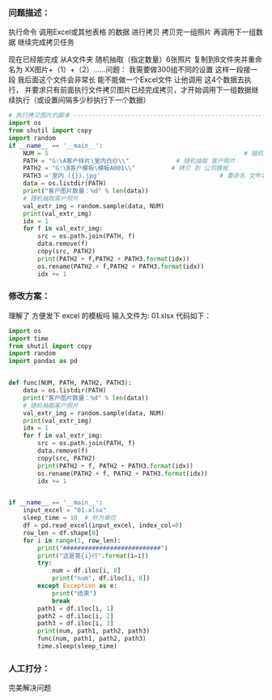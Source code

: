 ### 问题描述：

<p>执行命令 调用Excel或其他表格 的数据 进行拷贝  拷贝完一组照片 再调用下一组数据 继续完成拷贝任务</p>
现在已经能完成 从A文件夹 随机抽取（指定数量）6张照片 复制到B文件夹并重命名为 XX图片+（1）+（2）……问题： 我需要做300组不同的设置 这样一段接一段 我后面这个文件会非常长            能不能做一个Excel文件 让他调用                           这4个数据去执行，           并要求只有前面执行文件拷贝图片已经完成拷贝，才开始调用下一组数据继续执行（或设置间隔多少秒执行下一个数据）

```python
# 执行拷贝图片的脚本 ----------------------------------------------------
import os
from shutil import copy
import random
if __name__ == '__main__':
    NUM = 5                                                      # 随机抽取数量
    PATH = "G:\A客户样片\室内白纱\\"             # 随机抽取 客户照片
    PATH2 = "G:\B客户模板\模板A001\\"          # 拷贝 到 公司模板
    PATH3 ='室内 ({}).jpg'                                 # 重命名 文件名
    data = os.listdir(PATH)
    print("客户图片数量：%d" % len(data))
    # 随机抽取客户照片
    val_extr_img = random.sample(data, NUM)
    print(val_extr_img)
    idx = 1
    for f in val_extr_img:
        src = os.path.join(PATH, f)
        data.remove(f)
        copy(src, PATH2)
        print(PATH2 + f,PATH2 + PATH3.format(idx))
        os.rename(PATH2 + f,PATH2 + PATH3.format(idx))
        idx += 1

```

### 修改方案：

理解了 方便发下 excel 的模板吗
输入文件为:
01.xlsx
代码如下：

```python
import os
import time
from shutil import copy
import random
import pandas as pd


def func(NUM, PATH, PATH2, PATH3):
    data = os.listdir(PATH)
    print("客户图片数量：%d" % len(data))
    # 随机抽取客户照片
    val_extr_img = random.sample(data, NUM)
    print(val_extr_img)
    idx = 1
    for f in val_extr_img:
        src = os.path.join(PATH, f)
        data.remove(f)
        copy(src, PATH2)
        print(PATH2 + f, PATH2 + PATH3.format(idx))
        os.rename(PATH2 + f, PATH2 + PATH3.format(idx))
        idx += 1


if __name__ == '__main__':
    input_excel = "01.xlsx"
    sleep_time = 10  # 秒为单位
    df = pd.read_excel(input_excel, index_col=0)
    row_len = df.shape[0]
    for i in range(1, row_len):
        print("###########################")
        print("这是第{i}行".format(i=i))
        try:
            num = df.iloc[i, 0]
            print("num", df.iloc[i, 0])
        except Exception as e:
            print("结束")
            break
        path1 = df.iloc[i, 1]
        path2 = df.iloc[i, 2]
        path3 = df.iloc[i, 3]
        print(num, path1, path2, path3)
        func(num, path1, path2, path3)
        time.sleep(sleep_time)


```

### 人工打分：

完美解决问题
